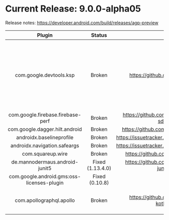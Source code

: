 # Current Release: 9.0.0-alpha05
Release notes: https://developer.android.com/build/releases/agp-preview

| Plugin | Status | Issue link | Workarounds? | Notes |
|:---:|:---:|:----:|:---:|:---:|
| com.google.devtools.ksp | Broken | https://github.com/google/ksp/pull/2579 | None | Note: KSP 2.0.3 was released, but only for Kotlin 2.2.20. Requesting release for previous versions as well. |
| com.google.firebase.firebase-perf | Broken | https://github.com/firebase/firebase-android-sdk/issues/7293 | None | |
| com.google.dagger.hilt.android | Broken | https://github.com/google/dagger/issues/4944 | android.newDsl=false | |
| androidx.baselineprofile | Broken | https://issuetracker.google.com/issues/443311090 | android.newDsl=false | |
| androidx.navigation.safeargs | Broken | https://issuetracker.google.com/issues/442620441 | None | |
| com.squareup.wire | Broken | https://github.com/square/wire/issues/3371 | android.enableLegacyVariantApi=true | |
| de.mannodermaus.android-junit5 | Fixed (1.13.4.0) | https://github.com/mannodermaus/android-junit5/issues/380 | android.newDsl=false | |
| com.google.android.gms:oss-licenses-plugin | Fixed (0.10.8) | | android.newDsl=false | |
| com.apollographql.apollo | Broken | https://github.com/apollographql/apollo-kotlin/issues/6693| android.newDsl=false | Reported broken but need to confirm |
